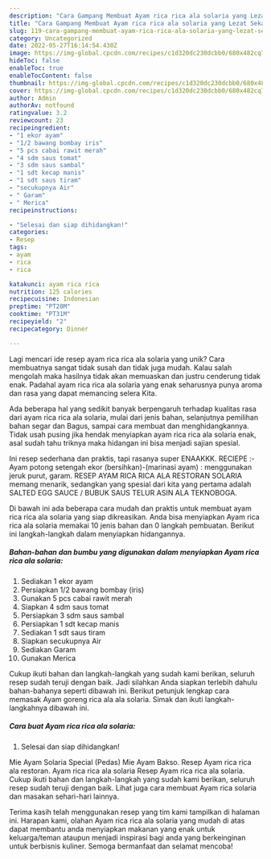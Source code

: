 ```yaml
---
description: "Cara Gampang Membuat Ayam rica rica ala solaria yang Lezat Sekali"
title: "Cara Gampang Membuat Ayam rica rica ala solaria yang Lezat Sekali"
slug: 119-cara-gampang-membuat-ayam-rica-rica-ala-solaria-yang-lezat-sekali
category: Uncategorized
date: 2022-05-27T16:14:54.430Z
image: https://img-global.cpcdn.com/recipes/c1d320dc230dcbb0/680x482cq70/ayam-rica-rica-ala-solaria-foto-resep-utama.jpg
hideToc: false
enableToc: true
enableTocContent: false
thumbnail: https://img-global.cpcdn.com/recipes/c1d320dc230dcbb0/680x482cq70/ayam-rica-rica-ala-solaria-foto-resep-utama.jpg
cover: https://img-global.cpcdn.com/recipes/c1d320dc230dcbb0/680x482cq70/ayam-rica-rica-ala-solaria-foto-resep-utama.jpg
author: Admin
authorAv: notfound
ratingvalue: 3.2
reviewcount: 23
recipeingredient:
- "1 ekor ayam"
- "1/2 bawang bombay iris"
- "5 pcs cabai rawit merah"
- "4 sdm saus tomat"
- "3 sdm saus sambal"
- "1 sdt kecap manis"
- "1 sdt saus tiram"
- "secukupnya Air"
- " Garam"
- " Merica"
recipeinstructions:

- "Selesai dan siap dihidangkan!"
categories:
- Resep
tags:
- ayam
- rica
- rica

katakunci: ayam rica rica 
nutrition: 125 calories
recipecuisine: Indonesian
preptime: "PT20M"
cooktime: "PT31M"
recipeyield: "2"
recipecategory: Dinner

---
```





Lagi mencari ide resep ayam rica rica ala solaria yang unik? Cara membuatnya sangat tidak susah dan tidak juga mudah. Kalau salah mengolah maka hasilnya tidak akan memuaskan dan justru cenderung tidak enak. Padahal ayam rica rica ala solaria yang enak seharusnya punya aroma dan rasa yang dapat memancing selera Kita.





Ada beberapa hal yang sedikit banyak berpengaruh terhadap kualitas rasa dari ayam rica rica ala solaria, mulai dari jenis bahan, selanjutnya pemilihan bahan segar dan Bagus, sampai cara membuat dan menghidangkannya. Tidak usah pusing jika hendak menyiapkan ayam rica rica ala solaria enak,      asal sudah tahu triknya maka hidangan ini bisa menjadi sajian spesial.














Ini resep sederhana dan praktis, tapi rasanya super ENAAKKK. RECIEPE :- Ayam potong setengah ekor (bersihkan)-(marinasi ayam) : menggunakan jeruk purut, garam. RESEP AYAM RICA RICA ALA RESTORAN SOLARIA memang menarik, sedangkan yang spesial dari kita yang pertama adalah SALTED EGG SAUCE / BUBUK SAUS TELUR ASIN ALA TEKNOBOGA.






Di bawah ini ada beberapa cara mudah dan praktis untuk membuat ayam rica rica ala solaria yang siap dikreasikan. Anda bisa menyiapkan Ayam rica rica ala solaria memakai 10 jenis bahan dan 0 langkah pembuatan. Berikut ini langkah-langkah dalam menyiapkan hidangannya.

<!--inarticleads1-->

##### Bahan-bahan dan bumbu yang digunakan dalam menyiapkan Ayam rica rica ala solaria:

1. Sediakan 1 ekor ayam
1. Persiapkan 1/2 bawang bombay (iris)
1. Gunakan 5 pcs cabai rawit merah
1. Siapkan 4 sdm saus tomat
1. Persiapkan 3 sdm saus sambal
1. Persiapkan 1 sdt kecap manis
1. Sediakan 1 sdt saus tiram
1. Siapkan secukupnya Air
1. Sediakan  Garam
1. Gunakan  Merica


Cukup ikuti bahan dan langkah-langkah yang sudah kami berikan, seluruh resep sudah teruji dengan baik. Jadi silahkan Anda siapkan terlebih dahulu bahan-bahanya seperti dibawah ini. Berikut petunjuk lengkap cara memasak Ayam goreng rica ala ala solaria. Simak dan ikuti langkah-langkahnya dibawah ini. 

<!--inarticleads2-->

##### Cara buat Ayam rica rica ala solaria:


1. Selesai dan siap dihidangkan!

Mie Ayam Solaria Special (Pedas) Mie Ayam Bakso. Resep Ayam rica rica ala restoran. Ayam rica rica ala solaria Resep Ayam rica rica ala solaria. Cukup ikuti bahan dan langkah-langkah yang sudah kami berikan, seluruh resep sudah teruji dengan baik. Lihat juga cara membuat Ayam rica solaria dan masakan sehari-hari lainnya. 

Terima kasih telah menggunakan resep yang tim kami tampilkan di halaman ini. Harapan kami, olahan Ayam rica rica ala solaria yang mudah di atas dapat membantu anda menyiapkan makanan yang enak untuk keluarga/teman ataupun menjadi inspirasi bagi anda yang berkeinginan untuk berbisnis kuliner. Semoga bermanfaat dan selamat mencoba!
